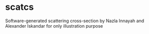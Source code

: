 # scatcs
Software-generated scattering cross-section by Nazla Innayah and Alexander Iskandar for only illustration purpose
